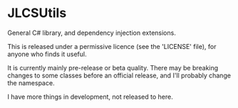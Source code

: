 # JLCSUtils
General C# library, and dependency injection extensions.

This is released under a permissive licence (see the 'LICENSE' file), for anyone who finds it useful.

It is currently mainly pre-release or beta quality.
There may be breaking changes to some classes before an official release, and I'll probably change the namespace.

I have more things in development, not released to here.
